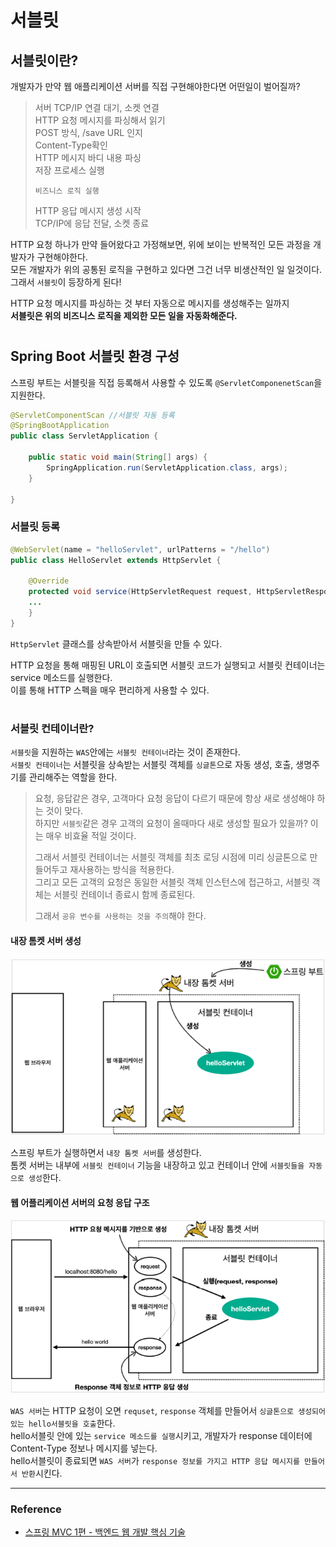 # 서블릿

## 서블릿이란?

개발자가 만약 웹 애플리케이션 서버를 직접 구현해야한다면 어떤일이 벌어질까?  
> 서버 TCP/IP 연결 대기, 소켓 연결  
> HTTP 요청 메시지를 파싱해서 읽기  
> POST 방식, /save URL 인지  
> Content-Type확인  
> HTTP 메시지 바디 내용 파싱  
> 저장 프로세스 실행  
>
> `비즈니스 로직 실행`  
>  
> HTTP 응답 메시지 생성 시작  
> TCP/IP에 응답 전달, 소켓 종료  

HTTP 요청 하나가 만약 들어왔다고 가정해보면, 위에 보이는 반복적인 모든 과정을 개발자가 구현해야한다.  
모든 개발자가 위의 공통된 로직을 구현하고 있다면 그건 너무 비생산적인 일 일것이다.  
그래서 `서블릿`이 등장하게 된다!  

HTTP 요청 메시지를 파싱하는 것 부터 자동으로 메시지를 생성해주는 일까지  
**서블릿은 위의 비즈니스 로직을 제외한 모든 일을 자동화해준다.**

#

## Spring Boot 서블릿 환경 구성

스프링 부트는 서블릿을 직접 등록해서 사용할 수 있도록 `@ServletComponenetScan`을 지원한다.

``` java
@ServletComponentScan //서블릿 자동 등록
@SpringBootApplication
public class ServletApplication {

	public static void main(String[] args) {
		SpringApplication.run(ServletApplication.class, args);
	}

}
```

### 서블릿 등록

```java
@WebServlet(name = "helloServlet", urlPatterns = "/hello")
public class HelloServlet extends HttpServlet {

    @Override
    protected void service(HttpServletRequest request, HttpServletResponse response) throws ServletException, IOException {
    ...
    }
}
```

`HttpServlet` 클래스를 상속받아서 서블릿을 만들 수 있다.  
  
HTTP 요청을 통해 매핑된 URL이 호출되면 서블릿 코드가 실행되고 서블릿 컨테이너는 service 메소드를 실행한다.  
이를 통해 HTTP 스펙을 매우 편리하게 사용할 수 있다.

#

### 서블릿 컨테이너란?

`서블릿`을 지원하는 `WAS`안에는 `서블릿 컨테이너`라는 것이 존재한다.  
`서블릿 컨테이너`는 서블릿을 상속받는 서블릿 객체를 `싱글톤`으로 자동 생성, 호출, 생명주기를 관리해주는 역할을 한다.  
  
> 요청, 응답같은 경우, 고객마다 요청 응답이 다르기 때문에 항상 새로 생성해야 하는 것이 맞다.  
> 하지만 `서블릿`같은 경우 고객의 요청이 올때마다 새로 생성할 필요가 있을까? 이는 매우 비효율 적일 것이다.  
> 
> 그래서 서블릿 컨테이너는 서블릿 객체를 최초 로딩 시점에 미리 싱글톤으로 만들어두고 재사용하는 방식을 적용한다.  
> 그리고 모든 고객의 요청은 동일한 서블릿 객체 인스턴스에 접근하고, 서블릿 객체는 서블릿 컨테이너 종료시 함께 종료된다.  
>
> 그래서 `공유 변수를 사용하는 것을 주의`해야 한다.

#### 내장 톰켓 서버 생성
![](img/servlet_01.PNG)

스프링 부트가 실행하면서 `내장 톰켓 서버`를 생성한다.  
톰켓 서버는 내부에 `서블릿 컨테이너` 기능을 내장하고 있고 컨테이너 안에 `서블릿들을 자동으로 생성`한다.    

#### 웹 어플리케이션 서버의 요청 응답 구조
![](img/servlet_03.PNG)

`WAS 서버`는 HTTP 요청이 오면 `requset`, `response` 객체를 만들어서 `싱글톤으로 생성되어있는 hello서블릿을 호출`한다.  
hello서블릿 안에 있는 `service 메소드를 실행`시키고, 개발자가 response 데이터에 Content-Type 정보나 메시지를 넣는다.  
hello서블릿이 종료되면 `WAS 서버`가 `response 정보를 가지고 HTTP 응답 메시지를 만들어서 반환`시킨다.

---
 
 ### Reference
- [스프링 MVC 1편 - 백엔드 웹 개발 핵심 기술](https://www.inflearn.com/course/%EC%8A%A4%ED%94%84%EB%A7%81-mvc-1/dashboard)
